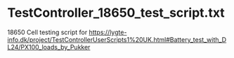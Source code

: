 # TestController_18650_test_script.txt
18650  Cell testing script for https://lygte-info.dk/project/TestControllerUserScripts1%20UK.html#Battery_test_with_DL24/PX100_loads_by_Pukker
